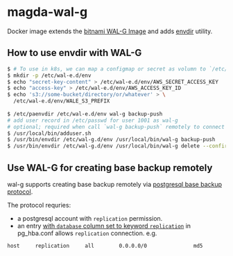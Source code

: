 # magda-wal-g

Docker image extends the [bitnami WAL-G Image](https://github.com/bitnami/bitnami-docker-wal-g) and adds [envdir](http://cr.yp.to/daemontools/envdir.html) utility.

## How to use envdir with WAL-G

``` bash 
$ # To use in k8s, we can map a configmap or secret as volumn to `/etc/wal-e.d/env`
$ mkdir -p /etc/wal-e.d/env
$ echo "secret-key-content" > /etc/wal-e.d/env/AWS_SECRET_ACCESS_KEY
$ echo "access-key" > /etc/wal-e.d/env/AWS_ACCESS_KEY_ID
$ echo 's3://some-bucket/directory/or/whatever' > \
  /etc/wal-e.d/env/WALE_S3_PREFIX
  
$ /etc/paenvdir /etc/wal-e.d/env wal-g backup-push
# add user record in /etc/passwd for user 1001 as wal-g 
# optional; required when call `wal-g backup-push` remotely to connect to postgresql
$ /usr/local/bin/adduser.sh 
$ /usr/bin/envdir /etc/wal-g.d/env /usr/local/bin/wal-g backup-push
$ /usr/bin/envdir /etc/wal-g.d/env /usr/local/bin/wal-g delete --confirm retain FULL 7
```

## Use WAL-G for creating base backup remotely

wal-g supports creating base backup remotely via [postgresql base backup protocol](https://www.postgresql.org/docs/13/app-pgbasebackup.html).

The protocol requries:
- a postgresql account with `replication` permission.
- an entry [with `database` column set to keyword `replication`](https://www.postgresql.org/docs/13/auth-pg-hba-conf.html) in pg_hba.conf allows `replication` connection. e.g.

```
host     replication     all        0.0.0.0/0               md5
```